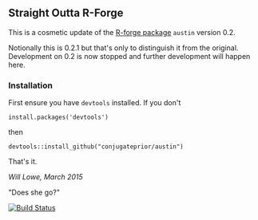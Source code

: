 ## Straight Outta R-Forge

This is a cosmetic update of the [R-forge package](https://r-forge.r-project.org/projects/austin/) `austin` version 0.2. 

Notionally this is 0.2.1 but that's only to distinguish it
from the original.  Development on 0.2 is now stopped 
and further development will happen here.

### Installation

First ensure you have `devtools` installed.  If you don't 
```
install.packages('devtools')
```
then
```
devtools::install_github("conjugateprior/austin")
```
That's it.


*Will Lowe, March 2015*



"Does she go?"  

[![Build Status](https://travis-ci.org/conjugateprior/austin.svg?branch=v0.2.2)](https://travis-ci.org/conjugateprior/austin)
